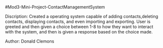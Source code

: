 #Mod3-Mini-Project-ContactManagementSystem


Discription: Created a operating system capable of adding contacts,deleting contacts, displaying contacts, and even importing and exporting. User is greeted and then given a choice between 1-8 to how they want to interact with the system, and then is given a response based on the choice made.

Author: Donald Clemons
